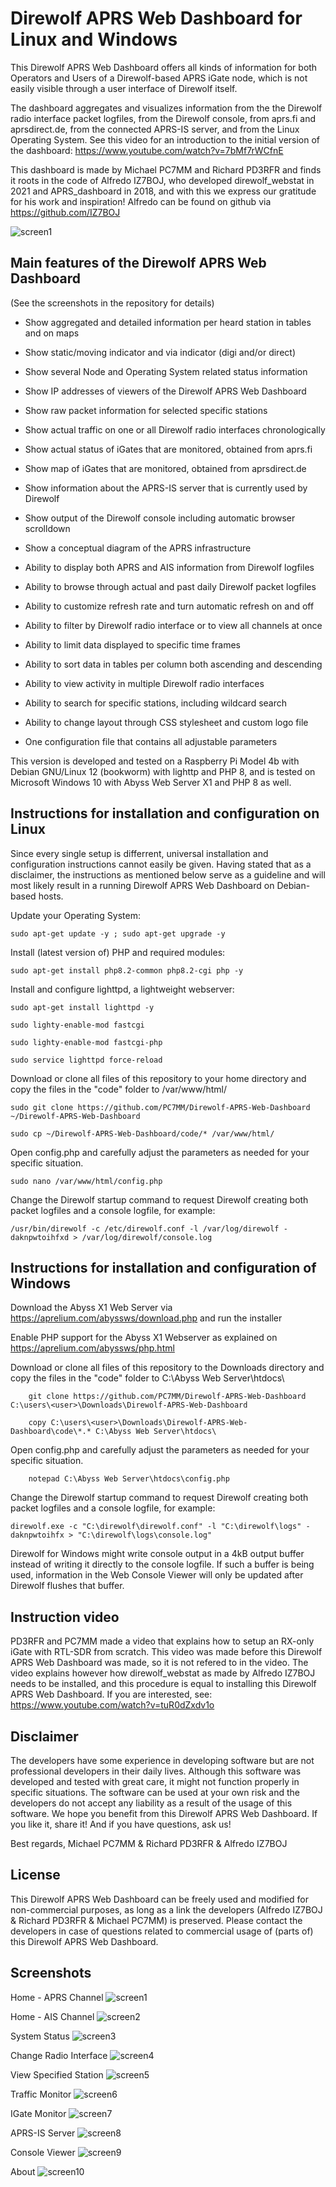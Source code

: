 # Direwolf APRS Web Dashboard for Linux and Windows

This Direwolf APRS Web Dashboard offers all kinds of information for both Operators and Users of a Direwolf-based APRS iGate node, which is not easily visible through a user interface of Direwolf itself.

The dashboard aggregates and visualizes information from the the Direwolf radio interface packet logfiles, from the Direwolf console, from aprs.fi and aprsdirect.de, from the connected APRS-IS server, and from the Linux Operating System. See this video for an introduction to the initial version of the dashboard: https://www.youtube.com/watch?v=7bMf7rWCfnE

This dashboard is made by Michael PC7MM and Richard PD3RFR and finds it roots in the code of Alfredo IZ7BOJ, who developed direwolf_webstat in 2021 and APRS_dashboard in 2018, and with this we express our gratitude for his work and inspiration! Alfredo can be found on github via https://github.com/IZ7BOJ

![screen1](./screenshots/01.%20Home.jpg)

## Main features of the Direwolf APRS Web Dashboard

(See the screenshots in the repository for details)

- Show aggregated and detailed information per heard station in tables and on maps
- Show static/moving indicator and via indicator (digi and/or direct)
- Show several Node and Operating System related status information
- Show IP addresses of viewers of the Direwolf APRS Web Dashboard
- Show raw packet information for selected specific stations
- Show actual traffic on one or all Direwolf radio interfaces chronologically
- Show actual status of iGates that are monitored, obtained from aprs.fi
- Show map of iGates that are monitored, obtained from aprsdirect.de
- Show information about the APRS-IS server that is currently used by Direwolf
- Show output of the Direwolf console including automatic browser scrolldown 
- Show a conceptual diagram of the APRS infrastructure

- Ability to display both APRS and AIS information from Direwolf logfiles
- Ability to browse through actual and past daily Direwolf packet logfiles
- Ability to customize refresh rate and turn automatic refresh on and off
- Ability to filter by Direwolf radio interface or to view all channels at once
- Ability to limit data displayed to specific time frames
- Ability to sort data in tables per column both ascending and descending
- Ability to view activity in multiple Direwolf radio interfaces
- Ability to search for specific stations, including wildcard search
- Ability to change layout through CSS stylesheet and custom logo file

- One configuration file that contains all adjustable parameters

This version is developed and tested on a Raspberry Pi Model 4b with Debian GNU/Linux 12 (bookworm) with lighttp and PHP 8, and is tested on Microsoft Windows 10 with Abyss Web Server X1 and PHP 8 as well.

## Instructions for installation and configuration on Linux

Since every single setup is differrent, universal installation and configuration instructions cannot easily be given. Having stated that as a disclaimer, the instructions as mentioned below serve as a guideline and will most likely result in a running Direwolf APRS Web Dashboard on Debian-based hosts.

Update your Operating System:

    sudo apt-get update -y ; sudo apt-get upgrade -y

Install (latest version of) PHP and required modules:

    sudo apt-get install php8.2-common php8.2-cgi php -y

Install and configure lighttpd, a lightweight webserver:

    sudo apt-get install lighttpd -y

    sudo lighty-enable-mod fastcgi

    sudo lighty-enable-mod fastcgi-php

    sudo service lighttpd force-reload

Download or clone all files of this repository to your home directory and copy the files in the "code" folder to /var/www/html/

	sudo git clone https://github.com/PC7MM/Direwolf-APRS-Web-Dashboard ~/Direwolf-APRS-Web-Dashboard 

	sudo cp ~/Direwolf-APRS-Web-Dashboard/code/* /var/www/html/

Open config.php and carefully adjust the parameters as needed for your specific situation. 
	
	sudo nano /var/www/html/config.php

Change the Direwolf startup command to request Direwolf creating both packet logfiles and a console logfile, for example:

	/usr/bin/direwolf -c /etc/direwolf.conf -l /var/log/direwolf -daknpwtoihfxd > /var/log/direwolf/console.log

## Instructions for installation and configuration of Windows

Download the Abyss X1 Web Server via https://aprelium.com/abyssws/download.php and run the installer

Enable PHP support for the Abyss X1 Webserver as explained on https://aprelium.com/abyssws/php.html

Download or clone all files of this repository to the Downloads directory and copy the files in the "code" folder to C:\Abyss Web Server\htdocs\

        git clone https://github.com/PC7MM/Direwolf-APRS-Web-Dashboard C:\users\<user>\Downloads\Direwolf-APRS-Web-Dashboard

        copy C:\users\<user>\Downloads\Direwolf-APRS-Web-Dashboard\code\*.* C:\Abyss Web Server\htdocs\

Open config.php and carefully adjust the parameters as needed for your specific situation. 

        notepad C:\Abyss Web Server\htdocs\config.php

Change the Direwolf startup command to request Direwolf creating both packet logfiles and a console logfile, for example:

	direwolf.exe -c "C:\direwolf\direwolf.conf" -l "C:\direwolf\logs" -daknpwtoihfx > "C:\direwolf\logs\console.log"

Direwolf for Windows might write console output in a 4kB output buffer instead of writing it directly to the console logfile. If such a buffer is being used, information in the Web Console Viewer will only be updated after Direwolf flushes that buffer.

## Instruction video

PD3RFR and PC7MM made a video that explains how to setup an RX-only iGate with RTL-SDR from scratch. This video was made before this Direwolf APRS Web Dashboard was made, so it is not refered to in the video. The video explains however how direwolf_webstat as made by Alfredo IZ7BOJ needs to be installed, and this procedure is equal to installing this Direwolf APRS Web Dashboard. If you are interested, see: https://www.youtube.com/watch?v=tuR0dZxdv1o 

## Disclaimer

The developers have some experience in developing software but are not professional developers in their daily lives. Although this software was developed and tested with great care, it might not function properly in specific situations. The software can be used at your own risk and the developers do not accept any liability as a result of the usage of this software. We hope you benefit from this Direwolf APRS Web Dashboard. If you like it, share it! And if you have questions, ask us!

Best regards, Michael PC7MM & Richard PD3RFR & Alfredo IZ7BOJ

## License

This Direwolf APRS Web Dashboard can be freely used and modified for non-commercial purposes, as long as a link the developers (Alfredo IZ7BOJ & Richard PD3RFR & Michael PC7MM) is preserved. Please contact the developers in case of questions related to commercial usage of (parts of) this Direwolf APRS Web Dashboard.

## Screenshots

Home -  APRS Channel
![screen1](./screenshots/01a.%20Home%20APRS%20channel.jpg)

Home - AIS Channel
![screen2](./screenshots/01b.%20Home%20AIS%20channel.jpg)

System Status
![screen3](./screenshots/02.%20System%20Status.jpg)

Change Radio Interface
![screen4](./screenshots/03.%20Change%20Radio%20Interface.jpg)

View Specified Station
![screen5](./screenshots/04.%20View%20Specified%20Station.jpg)

Traffic Monitor
![screen6](./screenshots/05.%20Traffic%20Monitor.jpg)

IGate Monitor
![screen7](./screenshots/06.%20iGate%20Monitor.jpg)

APRS-IS Server
![screen8](./screenshots/07.%20APRS-IS%20Server.jpg)

Console Viewer
![screen9](./screenshots/08.%20Console%20Viewer.jpg)

About
![screen10](./screenshots/09.%20About.jpg)
